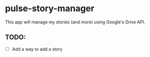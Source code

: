 # pulse-story-manager
This app will manage my stories (and more) using Google's Drive API.

## TODO: 
- [ ] Add a way to add a story